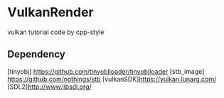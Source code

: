 # VulkanRender
vulkan tutorial code by cpp-style

## Dependency

[tinyobj] https://github.com/tinyobjloader/tinyobjloader
[stb_image] https://github.com/nothings/stb
[vulkanSDK]https://vulkan.lunarg.com/
[SDL2]http://www.libsdl.org/